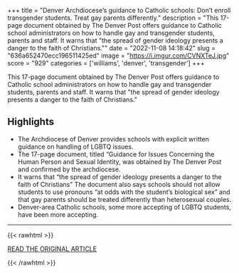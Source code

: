 +++
title = "Denver Archdiocese’s guidance to Catholic schools: Don’t enroll transgender students. Treat gay parents differently."
description = "This 17-page document obtained by The Denver Post offers guidance to Catholic school administrators on how to handle gay and transgender students, parents and staff. It warns that \"the spread of gender ideology presents a danger to the faith of Christians.\""
date = "2022-11-08 14:18:42"
slug = "636a652470ecc196511425ed"
image = "https://i.imgur.com/CVNXTeJ.jpg"
score = "929"
categories = ['williams', 'denver', 'transgender']
+++

This 17-page document obtained by The Denver Post offers guidance to Catholic school administrators on how to handle gay and transgender students, parents and staff. It warns that \"the spread of gender ideology presents a danger to the faith of Christians.\"

## Highlights

- The Archdiocese of Denver provides schools with explicit written guidance on handling of LGBTQ issues.
- The 17-page document, titled “Guidance for Issues Concerning the Human Person and Sexual Identity, was obtained by The Denver Post and confirmed by the archdiocese.
- It warns that “the spread of gender ideology presents a danger to the faith of Christians” The document also says schools should not allow students to use pronouns “at odds with the student’s biological sex” and that gay parents should be treated differently than heterosexual couples.
- Denver-area Catholic schools, some more accepting of LGBTQ students, have been more accepting.

---

{{< rawhtml >}}
  <p class="article-category">
    <a target="_blank" href="https://www.denverpost.com/2022/11/07/denver-catholic-archdiocese-lgbtq-guidance-transgender-gay-students/">READ THE ORIGINAL ARTICLE</a>
  </p>
{{< /rawhtml >}}

